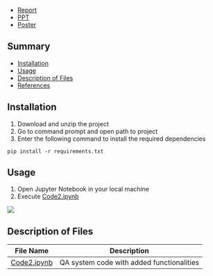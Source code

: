 * [Report](https://github.com/AparGarg99/BI-Bot/blob/master/Added_Functionalities/Report.docx)
* [PPT](https://github.com/AparGarg99/BI-Bot/blob/master/Added_Functionalities/PPT.pptx)
* [Poster](https://github.com/AparGarg99/BI-Bot/blob/master/Added_Functionalities/Poster.pptx)

## Summary
  - [Installation](#installation)
  - [Usage](#usage)
  - [Description of Files](#description-of-files)
  - [References](#references)
  
## Installation
1. Download and unzip the project
2. Go to command prompt and open path to project
3. Enter the following command to install the required dependencies
```
pip install -r requirements.txt
```
## Usage
1. Open Jupyter Notebook in your local machine
2. Execute [Code2.ipynb](https://github.com/AparGarg99/BI-Bot/blob/master/Code.ipynb)
<img src="https://user-images.githubusercontent.com/54896849/89638105-e0839500-d8c8-11ea-8c79-ad5d8061312e.gif">

## Description of Files

File Name                                                                                            |  Description
-----------------                                                                                    |--------------------------------------------------------------------------
[Code2.ipynb](https://github.com/AparGarg99/BI-Bot/blob/master/Added_Functionalities/Code2.ipynb)    | QA system code with added functionalities
